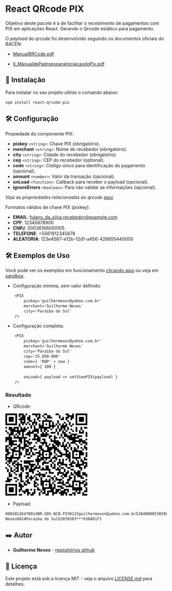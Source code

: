 # React QRcode PIX

Objetivo deste pacote é a de facilitar o recebimento de pagamentos com PIX em aplicações React. Gerando o Qrcode estático para pagamento.

O *payload* do qrcode foi desenvolvido seguindo os documentos oficiais do BACEN:

 - [ManualBRCode.pdf](https://www.bcb.gov.br/content/estabilidadefinanceira/spb_docs/ManualBRCode.pdf)
 * [II_ManualdePadroesparaIniciacaodoPix.pdf](https://www.bcb.gov.br/content/estabilidadefinanceira/pix/Regulamento_Pix/II_ManualdePadroesparaIniciacaodoPix.pdf)

## 🚀 Instalação

Para instalar no seu projeto utilize o comando abaixo:

```
npm install react-qrcode-pix
```

## 🛠️ Configuração

Propiedade do componente PIX:

 - **pixkey**  ```<string>```: Chave PIX (obrigatório).
 - **merchant**  ```<string>```: Nome do recebedor (obrigatório).
 - **city**  ```<string>```: Cidade do recebedor (obrigatório).
 - **cep**  ```<string>```: CEP do recebedor (optional).
 - **code**  ```<string>```: Código único para identificação do pagamento (opcional).
 - **amount**  ```<number>```: Valor da transação (opcional).
 - **onLoad** ```<function>```: Callback para receber o payload (opcional).
 - **ignoreErrors** ```<boolean>```: Para não validar as informações (opcional).

*Veja as propriedades relacionadas ao qrcode [aqui](https://github.com/zpao/qrcode.react#available-props).*

Formatos válidos de chave PIX (pixkey):

 - **EMAIL**: fulano_da_silva.recebedor@example.com
 - **CPF**: 12345678900
 - **CNPJ**: 00038166000105
 - **TELEFONE**: +5561912345678
 - **ALEATORIA**: 123e4567-e12b-12d1-a456-426655440000

## 🛠️ Exemplos de Uso

Você pode ver os exemplos em funcionamento [clicando aqui](https://guilhermeasn.github.io/react-qrcode-pix/) ou veja em [sandbox](https://codesandbox.io/s/cool-resonance-rrcv9q?file=/src/App.js).

 - Configuração mínima, sem valor definido:
  
```
    <PIX
        pixkey='guilhermeasn@yahoo.com.br'
        merchant='Guilherme Neves'
        city='Paraíba do Sul'
    />
```

 - Configuração completa:
  
```
    <PIX
        pixkey='guilhermeasn@yahoo.com.br'
        merchant='Guilherme Neves'
        city='Paraíba do Sul'
        cep='25.850-000'
        code={ 'RQP' + now }
        amount={ 100 }

        onLoad={ payload => setViewPIX(payload) }
    />
```

### Resultado

- QRcode:
  
![QrCodePIX](./qrcode-pix.png)

- Payload:

```
00020126470014BR.GOV.BCB.PIX0125guilhermeasn@yahoo.com.br5204000053039865802BR5915Guilherme Neves6014Paraiba do Sul62070503***6304D1F3
```

## ✒️ Autor

* **Guilherme Neves** - [repositórios github](https://github.com/guilhermeasn/)

## 📄 Licença

Este projeto está sob a licença MIT - veja o arquivo [LICENSE.md](https://github.com/guilhermeasn/react-qrcode-pix/blob/master/LICENSE) para detalhes.

